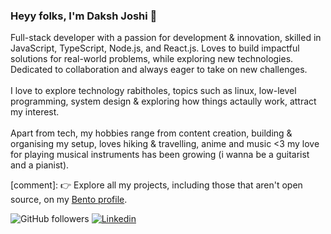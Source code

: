 ### Heyy folks, I'm Daksh Joshi 👋

Full-stack developer with a passion for development & innovation, skilled in JavaScript, TypeScript, Node.js, and React.js. Loves to build impactful solutions for real-world problems, while exploring new technologies. Dedicated to collaboration and always eager to take on new challenges.
<br> <br>
I love to explore technology rabitholes, topics such as linux, low-level programming, system design & exploring how things actaully work, attract my interest.
<br> <br>
Apart from tech, my hobbies range from content creation, building & organising my setup, loves hiking & travelling, anime and music <3
my love for playing musical instruments has been growing (i wanna be a guitarist and a pianist).

[comment]: 👉 Explore all my projects, including those that aren't open source, on my [Bento profile](https://bento.me/).

![GitHub followers](https://img.shields.io/github/followers/1vnx?label=Follow&style=social)
<object>
[![Linkedin](https://img.shields.io/badge/Linkedin-blue?style=flat-square&logo=linkedin)](https://www.linkedin.com/in/dxkshjoshi/)
